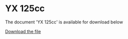 # YX 125cc  

The document 'YX 125cc' is available for download below

[Download the file](../../../static/file/yx125.pdf)
